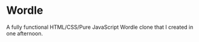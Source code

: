 # Wordle

A fully functional HTML/CSS/Pure JavaScript Wordle clone that I created in one afternoon.
